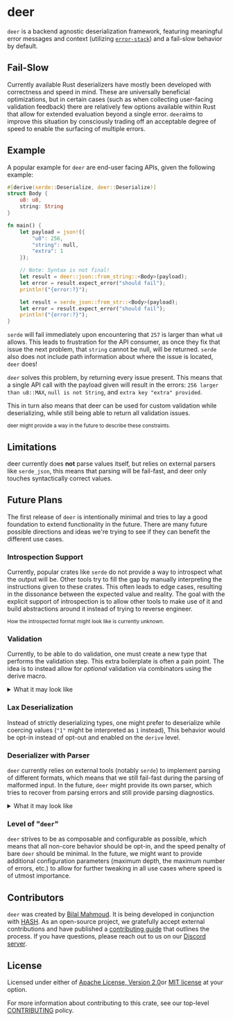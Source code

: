# deer

`deer` is a backend agnostic deserialization framework, featuring meaningful error messages and context (utilizing [`error-stack`](https://crates.io/crates/error-stack)) and a fail-slow behavior by default.

## Fail-Slow

Currently available Rust deserializers have mostly been developed with correctness and speed in mind. These are universally beneficial optimizations, but in certain cases (such as when collecting user-facing validation feedback) there are relatively few options available within Rust that allow for extended evaluation beyond a single error. `deer`aims to improve this situation by consciously trading off an acceptable degree of speed to enable the surfacing of multiple errors.

## Example

A popular example for `deer` are end-user facing APIs, given the following example:

```rust
#[derive(serde::Deserialize, deer::Deserialize)]
struct Body {
    u8: u8,
    string: String
}

fn main() {
    let payload = json!({
        "u8": 256,
        "string": null,
        "extra": 1
    });

    // Note: Syntax is not final!
    let result = deer::json::from_string::<Body>(payload);
    let error = result.expect_error("should fail");
    println!("{error:?}");

    let result = serde_json::from_str::<Body>(payload);
    let error = result.expect_error("should fail");
    println!("{error:?}");
}
```

`serde` will fail immediately upon encountering that `257` is larger than what `u8` allows. This leads to frustration for the API consumer, as once they fix that issue the next problem, that `string` cannot be null, will be returned. `serde` also does not include path information about where the issue is located, `deer` does!

`deer` solves this problem, by returning every issue present.
This means that a single API call with the payload given will result in the errors: `256 larger than u8::MAX`, `null is not String`, and `extra key "extra" provided`.

This in turn also means that deer can be used for custom validation while deserializing, while still being able to return all validation issues.

<sub>
deer might provide a way in the future to describe these constraints.
</sub>

## Limitations

deer currently does **not** parse values itself, but relies on external parsers like `serde_json`, this means that parsing will be fail-fast, and deer only touches syntactically correct values.

## Future Plans

The first release of `deer` is intentionally minimal and tries to lay a good foundation to extend functionality in the future.
There are many future possible directions and ideas we're trying to see if they can benefit the different use cases.

### Introspection Support

Currently, popular crates like `serde` do not provide a way to introspect what the output will be. Other tools try to fill the gap by manually interpreting the instructions given to these crates. This often leads to edge cases, resulting in the dissonance between the expected value and reality. The goal with the explicit support of introspection is to allow other tools to make use of it and build abstractions around it instead of trying to reverse engineer.

<sup>
How the introspected format might look like is currently unknown.
</sup>

### Validation

Currently, to be able to do validation, one must create a new type that performs the validation step. This extra boilerplate is often a pain point. The idea is to instead allow for _optional_ validation via combinators using the derive macro.

<details>
<summary>What it may look like</summary>

```rust
#[derive(deer::Deserialize)]
struct Payload {
    #[validate(min(12) & max(24))]
    length: u8
}
```

</details>

### Lax Deserialization

Instead of strictly deserializing types, one might prefer to deserialize while coercing values (`"1"` might be interpreted as `1` instead),
This behavior would be opt-in instead of opt-out and enabled on the `derive` level.

### Deserializer with Parser

`deer` currently relies on external tools (notably `serde`) to implement parsing of different formats, which means that we still fail-fast during the parsing of malformed input.
In the future, `deer` might provide its own parser, which tries to recover from parsing errors and still provide parsing diagnostics.

<details>
<summary>What it may look like</summary>

```json
{
  "i8": "string"
```

`deer` currently relies on external tools (notably `serde`) to implement parsing of different formats, which means that we still fail fast during the parsing of malformed input.
In the future, `deer` might provide a parser that tries to recover from parse errors and provide meaningful diagnostics.

</details>

### Level of "`deer`"

`deer` strives to be as composable and configurable as possible, which means that all non-core behavior should be opt-in, and the speed penalty of bare `deer` should be minimal.
In the future, we might want to provide additional configuration parameters (maximum depth, the maximum number of errors, etc.) to allow for further tweaking in all use cases where speed is of utmost importance.

## Contributors

`deer` was created by [Bilal Mahmoud](https://github.com/indietyp). It is being developed in conjunction with [HASH](https://hash.dev/). As an open-source project, we gratefully accept external contributions and have published a [contributing guide](https://github.com/hashintel/hash/blob/main/CONTRIBUTING.md) that outlines the process. If you have questions, please reach out to us on our [Discord server](https://hash.ai/discord).

## License

Licensed under either of [Apache License, Version 2.0](LICENSE-APACHE.md)or [MIT license](LICENSE-MIT.md) at your option.

For more information about contributing to this crate, see our top-level [CONTRIBUTING](https://github.com/hashintel/hash/blob/main/CONTRIBUTING.md) policy.
